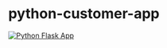 # python-customer-app

[![Python Flask App](https://github.com/github-actions-path/python-customer-app/actions/workflows/DevOps-CoE.yml/badge.svg)](https://github.com/github-actions-path/python-customer-app/actions/workflows/DevOps-CoE.yml)
